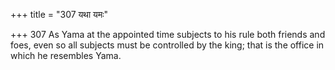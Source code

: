 +++
title = "307 यथा यमः"

+++
307	As Yama at the appointed time subjects to his rule both friends and foes, even so all subjects must be controlled by the king; that is the office in which he resembles Yama.